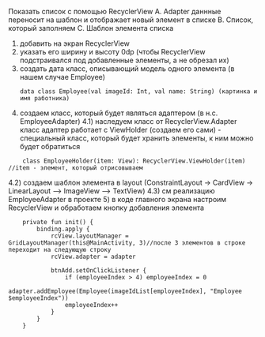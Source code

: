 Показать список с помощью RecyclerView
	A. Adapter даннные переносит на шаблон и отображает новый элемент в списке
	B. Список, который заполняем
	C. Шаблон элемента списка
1) добавить на экран RecyclerView
2) указать его ширину и высоту 0dp (чтобы RecyclerView подстраивался под добавленные элементы, а не обрезал их)
3) создать дата класс, описывающий модель одного элемента (в нашем случае Employee)
   ```
   data class Employee(val imageId: Int, val name: String) (картинка и имя работника)
   ```
4) создаем класс, который будет являться адаптером (в н.с. EmployeeAdapter)
   4.1) наследуем класс от RecyclerView.Adapter<ViewHolder>
	      класс адаптер работает с ViewHolder (создаем его сами) - специальный класс, который будет хранить элементы, к ним можно будет обратиться
```
	class EmployeeHolder(item: View): RecyclerView.ViewHolder(item) //item - элемент, который отрисовываем
```
   4.2) создаем шаблон элемента в layout (ConstraintLayout -> CardView -> LinearLayout --> ImageView --> TextView)
   4.3) см реализацию EmployeeAdapter в проекте
5) в коде главного экрана настроим RecyclerView и обработаем кнопку добавления элемента
```
    private fun init() {
        binding.apply {
            rcView.layoutManager = GridLayoutManager(this@MainActivity, 3)//после 3 элементов в строке переходит на следующую строку
            rcView.adapter = adapter

            btnAdd.setOnClickListener {
                if (employeeIndex > 4) employeeIndex = 0
                adapter.addEmployee(Employee(imageIdList[employeeIndex], "Employee $employeeIndex"))
                employeeIndex++
            }
        }
    }
```
